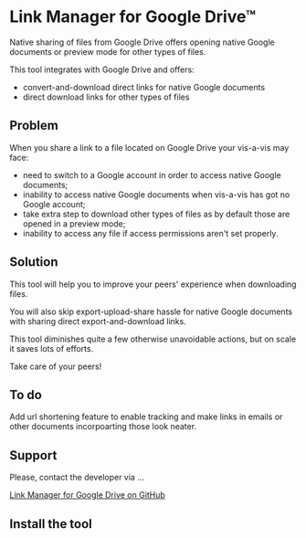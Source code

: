 # Link Manager for Google Drive™

Native sharing of files from Google Drive offers 
opening native Google documents or preview mode 
for other types of files.

This tool integrates with Google Drive and offers:
 * convert-and-download direct links for native Google documents
 * direct download links for other types of files
 
## Problem

When you share a link to a file located on Google Drive your vis-a-vis may face:
* need to switch to a Google account in order to access native Google documents;
* inability to access native Google documents when vis-a-vis has got no Google account;
* take extra step to download other types of files as by default those are opened in a preview mode;
* inability to access any file if access permissions aren't set properly.

## Solution

This tool will help you to improve your peers'
experience when downloading files.

You will also skip export-upload-share hassle 
for native Google documents with sharing direct
export-and-download links.

This tool diminishes quite a few otherwise unavoidable actions, but on scale it saves lots of efforts.

Take care of your peers!

## To do

Add url shortening feature to enable tracking
and make links in emails or other documents
incorpoarting those look neater.

## Support

Please, contact the developer via ...

[Link Manager for Google Drive on GitHub](https://github.com/OleksiyRudenko/gd-linkman)

## Install the tool